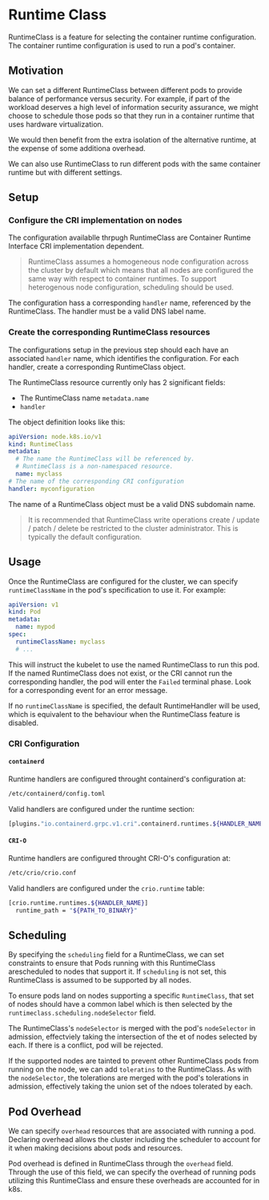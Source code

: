 # Runtime Class

RuntimeClass is a feature for selecting the container runtime configuration. The
container runtime configuration is used to run a pod's container.

## Motivation

We can set a different RuntimeClass between different pods to provide balance of
performance versus security. For example, if part of the workload deserves a
high level of information security assurance, we might choose to schedule those
pods so that they run in a container runtime that uses hardware virtualization.

We would then benefit from the extra isolation of the alternative runtime, at
the expense of some additiona overhead.

We can also use RuntimeClass to run different pods with the same container
runtime but with different settings.

## Setup

### Configure the CRI implementation on nodes

The configuration availablle thrpugh RuntimeClass are Container Runtime
Interface CRI implementation dependent.

> RuntimeClass assumes a homogeneous node configuration across the cluster by
> default which means that all nodes are configured the same way with respect to
> container runtimes. To support heterogenous node configuration, scheduling
> should be used.

The configuration hass a corresponding `handler` name, referenced by the
RuntimeClass. The handler must be a valid DNS label name.

### Create the corresponding RuntimeClass resources

The configurations setup in the previous step should each have an associated
`handler` name, which identifies the configuration. For each handler, create a
corresponding RuntimeClass object.

The RuntimeClass resource currently only has 2 significant fields:
- The RuntimeClass name `metadata.name`
- `handler`

The object definition looks like this:

```yaml
apiVersion: node.k8s.io/v1
kind: RuntimeClass
metadata:
  # The name the RuntimeClass will be referenced by.
  # RuntimeClass is a non-namespaced resource.
  name: myclass 
# The name of the corresponding CRI configuration
handler: myconfiguration 
```

The name of a RuntimeClass object must be a valid DNS subdomain name.

> It is recommended that RuntimeClass write operations create / update / patch /
> delete be restricted to the cluster administrator. This is typically the
> default configuration.

## Usage

Once the RuntimeClass are configured for the cluster, we can specify
`runtimeClassName` in the pod's specification to use it. For example:

```yaml
apiVersion: v1
kind: Pod
metadata:
  name: mypod
spec:
  runtimeClassName: myclass
  # ...
```

This will instruct the kubelet to use the named RuntimeClass to run this pod. If
the named RuntimeClass does not exist, or the CRI cannot run the corresponding
handler, the pod will enter the `Failed` terminal phase. Look for a
corresponding event for an error message.

If no `runtimeClassName` is specified, the default RuntimeHandler will be used,
which is equivalent to the behaviour when the RuntimeClass feature is disabled.

### CRI Configuration

#### `containerd`

Runtime handlers are configured throught containerd's configuration at:

```bash
/etc/containerd/config.toml
```

Valid handlers are configured under the runtime section:

```bash
[plugins."io.containerd.grpc.v1.cri".containerd.runtimes.${HANDLER_NAME}]
```

#### `CRI-O`

Runtime handlers are configured throught CRI-O's configuration at:

```bash
/etc/crio/crio.conf
```

Valid handlers are configured under the `crio.runtime` table:

```bash
[crio.runtime.runtimes.${HANDLER_NAME}]
  runtime_path = "${PATH_TO_BINARY}"
```

## Scheduling

By specifying the `scheduling` field for a RuntimeClass, we can set constraints
to ensure that Pods running with this RuntimeClass arescheduled to nodes that
support it. If `scheduling` is not set, this RuntimeClass is assumed to be
supported by all nodes.

To ensure pods land on nodes supporting a specific `RuntimeClass`, that set of
nodes should have a common label which is then selected by the
`runtimeclass.scheduling.nodeSelector` field.

The RuntimeClass's `nodeSelector` is merged with the pod's `nodeSelector` in
admission, effectviely taking the intersection of the et of nodes selected by
each. If there is a conflict, pod will be rejected.

If the supported nodes are tainted to prevent other RuntimeClass pods from
running on the node, we can add `toleratins` to the RuntimeClass. As with the
`nodeSelector`, the tolerations are merged with the pod's tolerations in
admission, effectively taking the union set of the ndoes tolerated by each.

## Pod Overhead

We can specify `overhead` resources that are associated with running a pod.
Declaring overhead allows the cluster including the scheduler to account for it
when making decisions about pods and resources.

Pod overhead is defined in RuntimeClass through the `overhead` field. Through
the use of this field, we can specify the overhead of running pods utilizing
this RuntimeClass and ensure these overheads are accounted for in k8s.
